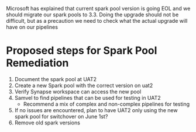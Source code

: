 Microsoft has explained that current spark pool version is going EOL and we should migrate our spark pools to 3.3. Doing the upgrade should not be difficult, but as a precaution we need to check what the actual upgrade will have on our pipelines

# Proposed steps for Spark Pool Remediation

1. Document the spark pool at UAT2
2. Create a new Spark pool with the correct version on uat2 
3. Verify Synapse workspace can access the new pool
4. Samvel to find pipelines that can be used for testing in UAT2
	* Recommend a mix of complex and non-complex pipelines for testing
5. If no issues are encountered, plan to have UAT2 only using the new spark pool for switchover on June 1st?
6. Remove old spark versions